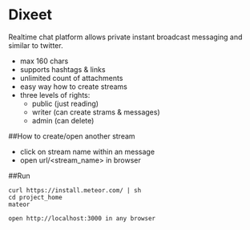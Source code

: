 Dixeet
===========

Realtime chat platform allows private instant broadcast messaging and similar to twitter.

 - max 160 chars
 - supports hashtags & links
 - unlimited count of attachments
 - easy way how to create streams
 - three levels of rights:
    - public (just reading)
    - writer (can create strams & messages)
    - admin (can delete)


##How to create/open another stream    

 - click on stream name within an message
 - open url/<stream_name> in browser


##Run

    curl https://install.meteor.com/ | sh
    cd project_home
    mateor
    
    open http://localhost:3000 in any browser